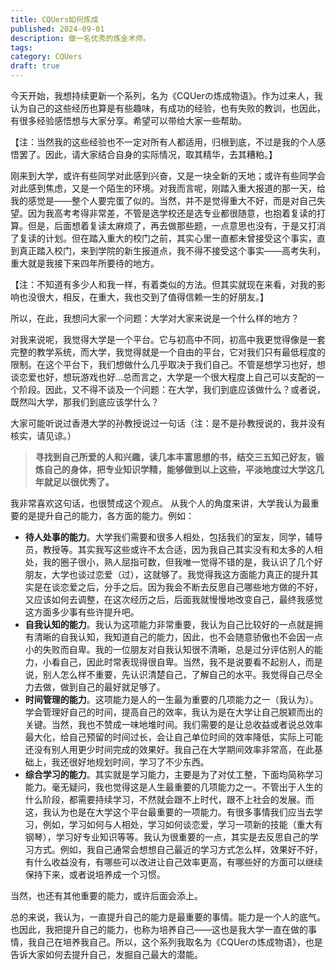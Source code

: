 ```yaml
---
title: CQUers如何炼成
published: 2024-09-01
description: 做一名优秀的炼金术师。
tags: 
category: CQUers
draft: true
---
```

今天开始，我想持续更新一个系列，名为《CQUerの炼成物语》。作为过来人，我认为自己的这些经历也算是有些趣味，有成功的经验，也有失败的教训，也因此，有很多经验感悟想与大家分享。希望可以带给大家一些帮助。

【注：当然我的这些经验也不一定对所有人都适用，归根到底，不过是我的个人感悟罢了。因此，请大家结合自身的实际情况，取其精华，去其糟粕。】

刚来到大学，或许有些同学对此感到兴奋，又是一块全新的天地；或许有些同学会对此感到焦虑，又是一个陌生的环境。对我而言呢，刚踏入重大报道的那一天，给我的感觉是——整个人要完蛋了似的。当然，并不是觉得重大不好，而是对自己失望。因为我高考考得非常差，不管是选学校还是选专业都很随意，也抱着复读的打算。但是，后面想着复读太麻烦了，再去做那些题，一点意思也没有，于是又打消了复读的计划。但在踏入重大的校门之前，其实心里一直都未曾接受这个事实，直到真正踏入校门，来到学院的新生报道点，我不得不接受这个事实——高考失利，重大就是我接下来四年所要待的地方。

【注：不知道有多少人和我一样，有着类似的方法。但其实就现在来看，对我的影响也没很大，相反，在重大，我也交到了值得信赖一生的好朋友。】

所以，在此，我想问大家一个问题：大学对大家来说是一个什么样的地方？

对我来说呢，我觉得大学是一个平台。它与初高中不同，初高中我更觉得像是一套完整的教学系统，而大学，我觉得就是一个自由的平台，它对我们只有最低程度的限制。在这个平台下，我们想做什么几乎取决于我们自己。不管是想学习也好，想谈恋爱也好，想玩游戏也好...总而言之，大学是一个很大程度上自己可以支配的一个阶段。因此，又不得不谈及一个问题：在大学，我们到底应该做什么？或者说，既然叫大学，那我们到底应该学什么？

大家可能听说过香港大学的孙教授说过一句话（注：是不是孙教授说的，我并没有核实，请见谅。）

> **寻找到自己所爱的人和兴趣，读几本丰富思想的书，结交三五知己好友，锻炼自己的身体，把专业知识学精，能够做到以上这些，平淡地度过大学这几年就足以很优秀了。**

我非常喜欢这句话，也很赞成这个观点。
从我个人的角度来讲，大学我认为最重要的是提升自己的能力，各方面的能力。例如：
- **待人处事的能力**。大学我们需要和很多人相处，包括我们的室友，同学，辅导员，教授等。其实我写这些或许不太合适，因为我自己其实没有和太多的人相处，我的圈子很小，熟人屈指可数，但我唯一觉得不错的是，我认识了几个好朋友，大学也谈过恋爱（过），这就够了。我觉得我这方面能力真正的提升其实是在谈恋爱之后，分手之后。因为我会不断去反思自己哪些地方做的不好，又应该如何去调整，在这次经历之后，后面我就慢慢地改变自己，最终我感觉这方面多少事有些许提升吧。
- **自我认知的能力**。我认为这项能力非常重要，我认为自己比较好的一点就是拥有清晰的自我认知，我知道自己的能力，因此，也不会随意骄傲也不会因一点小的失败而自卑。我的一位朋友对自我认知很不清晰，总是过分评估别人的能力，小看自己，因此时常表现得很自卑。当然，我不是说要看不起别人，而是说，别人怎么样不重要，先认识清楚自己，了解自己的水平。我觉得自己尽全力去做，做到自己的最好就足够了。
- **时间管理的能力**。这项能力是人的一生最为重要的几项能力之一（我认为）。学会管理好自己的时间，提高自己的效率，我认为是在大学让自己脱颖而出的关键。当然，我也不赞成一味地堆时间。我们需要的是让总收益或者说总效率最大化，给自己预留的时间过长，会让自己单位时间的效率降低，实际上可能还没有别人用更少时间完成的效果好。我自己在大学期间效率非常高，在此基础上，我还很好地规划时间，学习了不少东西。
- **综合学习的能力**。其实就是学习能力，主要是为了对仗工整，下面均简称学习能力。毫无疑问，我也觉得这是人生最重要的几项能力之一。不管出于人生的什么阶段，都需要持续学习，不然就会跟不上时代，跟不上社会的发展。而这，我认为也是在大学这个平台最重要的一项能力。有很多事情我们应当去学习，例如，学习如何与人相处，学习如何谈恋爱，学习一项新的技能（重大有钢琴），学习好专业知识等等。我认为很重要的一点，其实是去反思自己的学习方式。例如，我自己通常会想想自己最近的学习方式怎么样，效果好不好，有什么收益没有，有哪些可以改进让自己效率更高，有哪些好的方面可以继续保持下来，或者说培养成一个习惯。

当然，也还有其他重要的能力，或许后面会添上。

总的来说，我认为，一直提升自己的能力是最重要的事情。能力是一个人的底气。也因此，我把提升自己的能力，也称为培养自己——这也是我大学一直在做的事情，我自己在培养我自己。所以，这个系列我取名为《CQUerの炼成物语》，也是告诉大家如何去提升自己，发掘自己最大的潜能。